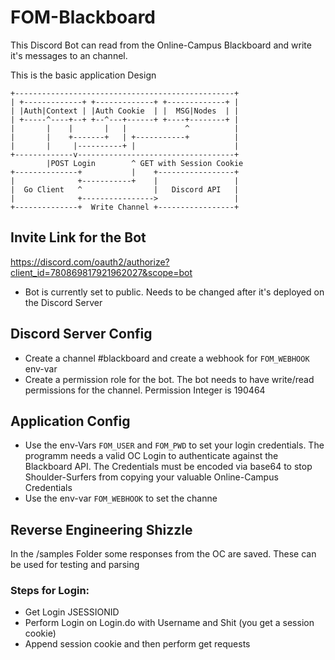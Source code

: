# FOM-Blackboard 
This Discord Bot can read from the Online-Campus Blackboard and write it's messages to an channel.


This is the basic application Design
```
+-------------------------------------------------+
| +-------------+ +-------------+ +-------------+ |
| |Auth|Context | |Auth Cookie  | |  MSG|Nodes  | |
| +-----^----+--+ +--^---+------+ +----+--------+ |
|       |    |       |   |             ^          |
|       |    +-------+   | +-----------+          |
|       |     |----------+ |                      |
+-------------v-----------------------------------+
        |POST Login        ^ GET with Session Cookie
+--------------+           |    +-----------------+
|              +-----------+    |                 |
|  Go Client   ^                |   Discord API   |
|              +---------------->                 |
+--------------+  Write Channel +-----------------+
```

## Invite Link for the Bot
https://discord.com/oauth2/authorize?client_id=780869817921962027&scope=bot
- Bot is currently set to public. Needs to be changed after it's deployed on the Discord Server

## Discord Server Config
- Create a channel #blackboard and create a webhook for `FOM_WEBHOOK` env-var
- Create a permission role for the bot. The bot needs to have write/read permissions for the channel. Permission Integer is 190464

## Application Config 
- Use the env-Vars `FOM_USER` and `FOM_PWD` to set your login credentials. The programm needs a valid OC Login to authenticate against the Blackboard API. The Credentials must be encoded via base64 to stop Shoulder-Surfers from copying your valuable Online-Campus Credentials
- Use the env-var `FOM_WEBHOOK` to set the channe



## Reverse Engineering Shizzle
In the /samples Folder some responses from the OC are saved. These can be used for testing and parsing

### Steps for Login:
- Get Login JSESSIONID
- Perform Login on Login.do with Username and Shit (you get a session cookie)
- Append session cookie and then perform get requests


